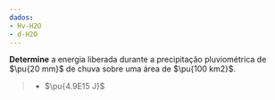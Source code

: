 ```yaml
---
dados:
- Hv-H2O
- d-H2O
---
```

**Determine** a energia liberada durante a precipitação pluviométrica de $\pu{20 mm}$ de chuva sobre uma área de $\pu{100 km2}$.

> - $\pu{4.9E15 J}$

